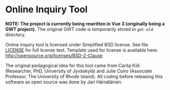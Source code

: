 # Online Inquiry Tool

**NOTE: The project is currently being rewritten in Vue 3 (originally being a GWT project).**
The original GWT code is temporarily stored in `gwt-old` directory.

Online inquiry tool is licensed under Simplified BSD license.
See file [LICENSE](LICENSE) for full license text.
Template used for license is available here: <http://opensource.org/licenses/BSD-2-Clause>

The original pedagogical idea for this tool came from Carita Kiili (Researcher, PhD, University of Jyväskylä) and
Julie Coiro (Associate Professor, The University of Rhode Island). All coding before releasing this software
as open source was done by Jari Hämäläinen.
